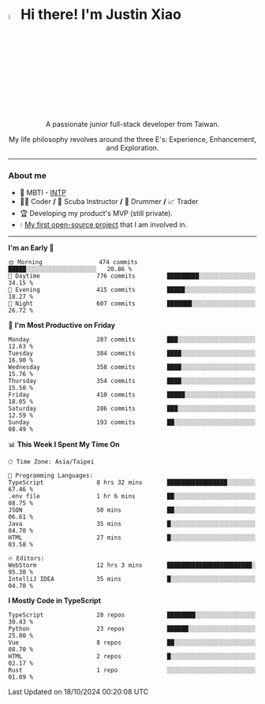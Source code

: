 # <img src="https://media.giphy.com/media/hvRJCLFzcasrR4ia7z/giphy.gif" width="5%">Hi there! I'm Justin Xiao
<p align="center">A passionate junior full-stack developer from Taiwan.  </p>
<p align="center">My life philosophy revolves around the three E's: Experience, Enhancement, and Exploration.</p>

---
### About me
- 👀 MBTI - [INTP](https://www.16personalities.com/intp-personality)
- 👨‍💻 Coder **/** 🤿 Scuba Instructor **/** 🥁 Drummer **/** 📈 Trader
- 🏆 Developing my product's MVP (still private).
- 💧 [My first open-source project](https://github.com/Game-as-a-Service/Game-Lobby-Web) that I am involved in.

---
<!--START_SECTION:waka-->
**I'm an Early 🐤** 

```text
🌞 Morning                474 commits         █████░░░░░░░░░░░░░░░░░░░░   20.86 % 
🌆 Daytime                776 commits         █████████░░░░░░░░░░░░░░░░   34.15 % 
🌃 Evening                415 commits         █████░░░░░░░░░░░░░░░░░░░░   18.27 % 
🌙 Night                  607 commits         ███████░░░░░░░░░░░░░░░░░░   26.72 % 
```
📅 **I'm Most Productive on Friday** 

```text
Monday                   287 commits         ███░░░░░░░░░░░░░░░░░░░░░░   12.63 % 
Tuesday                  384 commits         ████░░░░░░░░░░░░░░░░░░░░░   16.90 % 
Wednesday                358 commits         ████░░░░░░░░░░░░░░░░░░░░░   15.76 % 
Thursday                 354 commits         ████░░░░░░░░░░░░░░░░░░░░░   15.58 % 
Friday                   410 commits         █████░░░░░░░░░░░░░░░░░░░░   18.05 % 
Saturday                 286 commits         ███░░░░░░░░░░░░░░░░░░░░░░   12.59 % 
Sunday                   193 commits         ██░░░░░░░░░░░░░░░░░░░░░░░   08.49 % 
```


📊 **This Week I Spent My Time On** 

```text
🕑︎ Time Zone: Asia/Taipei

💬 Programming Languages: 
TypeScript               8 hrs 32 mins       █████████████████░░░░░░░░   67.46 % 
.env file                1 hr 6 mins         ██░░░░░░░░░░░░░░░░░░░░░░░   08.75 % 
JSON                     50 mins             ██░░░░░░░░░░░░░░░░░░░░░░░   06.61 % 
Java                     35 mins             █░░░░░░░░░░░░░░░░░░░░░░░░   04.70 % 
HTML                     27 mins             █░░░░░░░░░░░░░░░░░░░░░░░░   03.58 % 

🔥 Editors: 
WebStorm                 12 hrs 3 mins       ████████████████████████░   95.30 % 
IntelliJ IDEA            35 mins             █░░░░░░░░░░░░░░░░░░░░░░░░   04.70 % 
```

**I Mostly Code in TypeScript** 

```text
TypeScript               28 repos            ████████░░░░░░░░░░░░░░░░░   30.43 % 
Python                   23 repos            ██████░░░░░░░░░░░░░░░░░░░   25.00 % 
Vue                      8 repos             ██░░░░░░░░░░░░░░░░░░░░░░░   08.70 % 
HTML                     2 repos             █░░░░░░░░░░░░░░░░░░░░░░░░   02.17 % 
Rust                     1 repo              ░░░░░░░░░░░░░░░░░░░░░░░░░   01.09 % 
```




 Last Updated on 18/10/2024 00:20:08 UTC
<!--END_SECTION:waka-->

